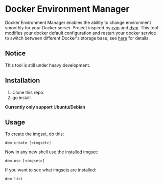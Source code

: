 # Docker Environment Manager

Docker Environment Manager enables the ability to change environment smoothly for your Docker server. Project inspired by [rvm](https://rvm.io/) and [dvm](https://github.com/getcarina/dvm).
This tool modifies your docker default configuration and restart your docker service to switch between different Docker's storage base, see [here](https://forums.docker.com/t/how-do-i-change-the-docker-image-installation-directory/1169) for details.

## Notice
This tool is still under heavy development.

## Installation
1. Clone this repo.
2. go install.

**Currently only support Ubuntu/Debian**

## Usage

To create the imgset, do this:

    dem create [<imgset>]

Now in any new shell use the installed imgset:

    dem use [<imgset>]

If you want to see what imgsets are installed:

    dem list

